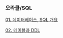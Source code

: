 ### 오라클/SQL

[01. 데이터베이스, SQL 개요](https://pliss.tistory.com/3)

[02. 테이블과 DDL](https://pliss.tistory.com/4?category=699694)
